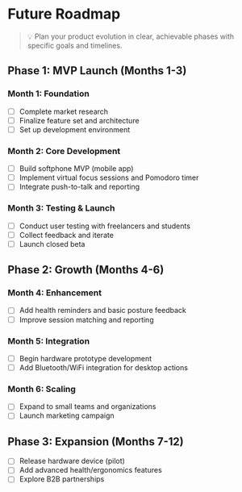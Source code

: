 # Future Roadmap

> 💡 Plan your product evolution in clear, achievable phases with specific goals and timelines.

## Phase 1: MVP Launch (Months 1-3)
### Month 1: Foundation
- [ ] Complete market research
- [ ] Finalize feature set and architecture
- [ ] Set up development environment

### Month 2: Core Development
- [ ] Build softphone MVP (mobile app)
- [ ] Implement virtual focus sessions and Pomodoro timer
- [ ] Integrate push-to-talk and reporting

### Month 3: Testing & Launch
- [ ] Conduct user testing with freelancers and students
- [ ] Collect feedback and iterate
- [ ] Launch closed beta

## Phase 2: Growth (Months 4-6)
### Month 4: Enhancement
- [ ] Add health reminders and basic posture feedback
- [ ] Improve session matching and reporting

### Month 5: Integration
- [ ] Begin hardware prototype development
- [ ] Add Bluetooth/WiFi integration for desktop actions

### Month 6: Scaling
- [ ] Expand to small teams and organizations
- [ ] Launch marketing campaign

## Phase 3: Expansion (Months 7-12)
- [ ] Release hardware device (pilot)
- [ ] Add advanced health/ergonomics features
- [ ] Explore B2B partnerships
